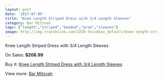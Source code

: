 ```yaml
---
layout: post
date: '2017-07-09'
title: "Knee Length Striped Dress with 3/4 Length Sleeves"
category: Bar Mitzvah
tags: ["length","striped","beaded","prom","sleeves"]
image: http://img.transblink.com/2238-thickbox_default/knee-length-striped-dress-with-3-4-length-sleeves.jpg
---
```

Knee Length Striped Dress with 3/4 Length Sleeves

On Sales: **$208.99**
<a href="https://www.transblink.com/en/bar-mitzvah/733-knee-length-striped-dress-with-3-4-length-sleeves.html"><amp-img layout="responsive" width="600" height="600" src="//img.transblink.com/2238-thickbox_default/knee-length-striped-dress-with-3-4-length-sleeves.jpg" alt="Knee Length Striped Dress with 3/4 Length Sleeves 0" /></a>
<a href="https://www.transblink.com/en/bar-mitzvah/733-knee-length-striped-dress-with-3-4-length-sleeves.html"><amp-img layout="responsive" width="600" height="600" src="//img.transblink.com/2240-thickbox_default/knee-length-striped-dress-with-3-4-length-sleeves.jpg" alt="Knee Length Striped Dress with 3/4 Length Sleeves 1" /></a>
<a href="https://www.transblink.com/en/bar-mitzvah/733-knee-length-striped-dress-with-3-4-length-sleeves.html"><amp-img layout="responsive" width="600" height="600" src="//img.transblink.com/2239-thickbox_default/knee-length-striped-dress-with-3-4-length-sleeves.jpg" alt="Knee Length Striped Dress with 3/4 Length Sleeves 2" /></a>

Buy it: [Knee Length Striped Dress with 3/4 Length Sleeves](https://www.transblink.com/en/bar-mitzvah/733-knee-length-striped-dress-with-3-4-length-sleeves.html "Knee Length Striped Dress with 3/4 Length Sleeves")

View more: [Bar Mitzvah](https://www.transblink.com/en/2-bar-mitzvah "Bar Mitzvah")